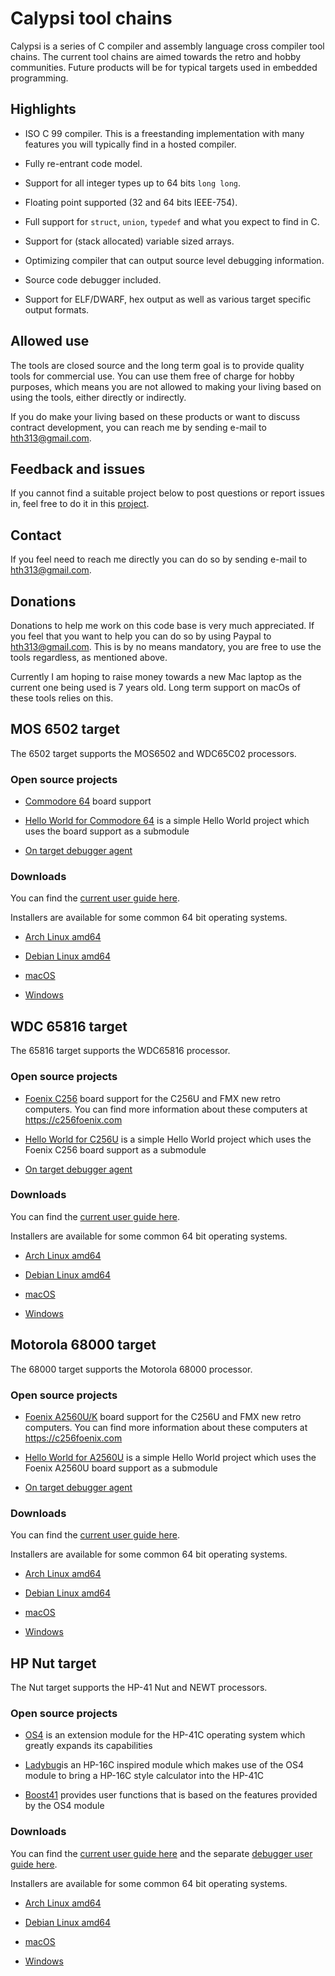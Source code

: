 # Calypsi tool chains

Calypsi is a series of C compiler and assembly language cross compiler
tool chains. The current tool chains are aimed towards the
retro and hobby communities. Future products will be for typical
targets used in embedded programming.

## Highlights

* ISO C 99 compiler. This is a freestanding
  implementation with many features you will typically find in a
  hosted compiler.

* Fully re-entrant code model.

* Support for all integer types up to 64 bits `long long`.

* Floating point supported (32 and 64 bits IEEE-754).

* Full support for `struct`, `union`, `typedef` and what you
  expect to find in C.

* Support for (stack allocated) variable sized arrays.

* Optimizing compiler that can output source level debugging
  information.

* Source code debugger included.

* Support for ELF/DWARF, hex output as well as various target specific
  output formats.

## Allowed use

The tools are closed source and the long term goal is to provide
quality tools for commercial use. You can use them free of charge for
hobby purposes, which means you are not allowed to making your living
based on using the tools, either directly or indirectly.

If you do make your living based on these products or want to discuss
contract development, you can reach me by sending e-mail to
hth313@gmail.com.

## Feedback and issues

If you cannot find a suitable project below to post questions or
report issues in, feel free to do it in this
[project](https://github.com/hth313/Calypsi-tool-chains).

## Contact

If you feel need to reach me directly you can do so by sending
e-mail to hth313@gmail.com.

## Donations

Donations to help me work on this code base is very much appreciated.
If you feel that you want to help you can do so by using Paypal to
hth313@gmail.com. This is by no means mandatory, you are free to use
the tools regardless, as mentioned above.

Currently I am hoping to raise money towards a new Mac laptop as the
current one being used is 7 years old. Long term support on macOs of
these tools relies on this.

## MOS 6502 target

The 6502 target supports the MOS6502 and WDC65C02 processors.

### Open source projects

* [Commodore 64](https://github.com/hth313/Calypsi-6502-Commodore) board support

* [Hello World for Commodore 64](https://github.com/hth313/Calypsi-6502-hello-world)
  is a simple Hello World project which uses the board support as a submodule

* [On target debugger agent](https://github.com/hth313/Calypsi-remote-debug)

### Downloads

You can find the [current user guide here](https://tinyurl.com/28wpxn88).

Installers are available for some common 64 bit operating systems.

* [Arch Linux amd64](https://tinyurl.com/2xesvt5p)

* [Debian Linux amd64](https://tinyurl.com/e2auuf8f)

* [macOS](https://tinyurl.com/am72pz5j)

* [Windows](https://tinyurl.com/jjt2ysjx)


## WDC 65816 target

The 65816 target supports the WDC65816 processor.

### Open source projects

* [Foenix C256](https://github.com/hth313/Calypsi-65816-Foenix) board support
  for the C256U and FMX new retro computers. You can find more information
  about these computers at https://c256foenix.com

* [Hello World for C256U](https://github.com/hth313/Calypsi-65816-hello-world)
  is a simple Hello World project which uses the Foenix C256 board
  support as a submodule

* [On target debugger agent](https://github.com/hth313/Calypsi-remote-debug)

### Downloads

You can find the [current user guide here](https://tinyurl.com/5n98f4r2).

Installers are available for some common 64 bit operating systems.

* [Arch Linux amd64](https://tinyurl.com/5n88wfn6)

* [Debian Linux amd64](https://tinyurl.com/2p8av29n)

* [macOS](https://tinyurl.com/mwt3dxzc)

* [Windows](https://tinyurl.com/2p98hnum)

## Motorola 68000 target

The 68000 target supports the Motorola 68000 processor.

### Open source projects

* [Foenix A2560U/K](https://github.com/hth313/Calypsi-m68k-Foenix) board support
  for the C256U and FMX new retro computers. You can find more information
  about these computers at https://c256foenix.com

* [Hello World for A2560U](https://github.com/hth313/Calypsi-m68k-hello-world)
  is a simple Hello World project which uses the Foenix A2560U board
  support as a submodule

* [On target debugger agent](https://github.com/hth313/Calypsi-remote-debug)

### Downloads

You can find the [current user guide here](https://tinyurl.com/bde4uspb).

Installers are available for some common 64 bit operating systems.

* [Arch Linux amd64](https://tinyurl.com/b3ear55p)

* [Debian Linux amd64](https://tinyurl.com/yrrrrp3f)

* [macOS](https://tinyurl.com/3v9jjktc)

* [Windows](https://tinyurl.com/3kfbxx5v)

## HP Nut target

The Nut target supports the HP-41 Nut and NEWT processors.

### Open source projects

* [OS4](https://github.com/hth313/OS4) is an extension module for the
  HP-41C operating system which greatly expands its capabilities

* [Ladybug](https://github.com/hth313/ladybug)is an HP-16C inspired
  module which makes use of the OS4 module to bring a HP-16C style
  calculator into the HP-41C

* [Boost41](https://github.com/hth313/boost41) provides user functions
  that is based on the features provided by the OS4 module

### Downloads

You can find the [current user guide here](https://tinyurl.com/4bfck4u9)
and the separate [debugger user guide here](https://tinyurl.com/2p82yjjt]).

Installers are available for some common 64 bit operating systems.

* [Arch Linux amd64](https://tinyurl.com/ycks3unh)

* [Debian Linux amd64](https://tinyurl.com/2p8294ct)

* [macOS](https://tinyurl.com/4xb5eprb)

* [Windows](https://tinyurl.com/3v4nn34m)
